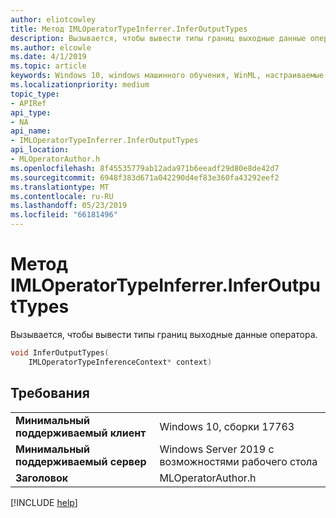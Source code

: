 ```yaml
---
author: eliotcowley
title: Метод IMLOperatorTypeInferrer.InferOutputTypes
description: Вызывается, чтобы вывести типы границ выходные данные оператора.
ms.author: elcowle
ms.date: 4/1/2019
ms.topic: article
keywords: Windows 10, windows машинного обучения, WinML, настраиваемые операторы, InferOutputTypes
ms.localizationpriority: medium
topic_type:
- APIRef
api_type:
- NA
api_name:
- IMLOperatorTypeInferrer.InferOutputTypes
api_location:
- MLOperatorAuthor.h
ms.openlocfilehash: 8f45535779ab12ada971b6eeadf29d80e8de42d7
ms.sourcegitcommit: 6948f383d671a042290d4ef83e360fa43292eef2
ms.translationtype: MT
ms.contentlocale: ru-RU
ms.lasthandoff: 05/23/2019
ms.locfileid: "66181496"
---
```

# <a name="imloperatortypeinferrerinferoutputtypes-method"></a>Метод IMLOperatorTypeInferrer.InferOutputTypes

Вызывается, чтобы вывести типы границ выходные данные оператора.

```cpp
void InferOutputTypes(
    IMLOperatorTypeInferenceContext* context)
```

## <a name="requirements"></a>Требования

| | |
|-|-|
| **Минимальный поддерживаемый клиент** | Windows 10, сборки 17763 |
| **Минимальный поддерживаемый сервер** | Windows Server 2019 с возможностями рабочего стола |
| **Заголовок** | MLOperatorAuthor.h |

[!INCLUDE [help](../../includes/get-help.md)]

